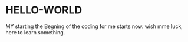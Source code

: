 # HELLO-WORLD
MY starting
the Begning of the coding for me starts now.
wish mme luck, here to learn something.
